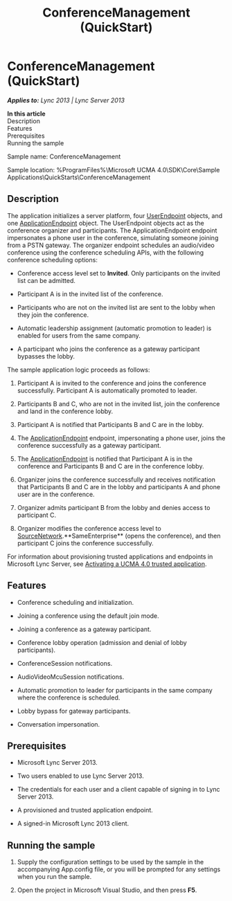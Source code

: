 ﻿---
title: ConferenceManagement (QuickStart)
TOCTitle: ConferenceManagement (QuickStart)
ms:assetid: 0e7252c6-1677-4b10-8713-1326830ab9e1
ms:mtpsurl: https://msdn.microsoft.com/en-us/library/Dn454817(v=office.15)
ms:contentKeyID: 57103651
ms.date: 07/25/2014
mtps_version: v=office.15
---

# ConferenceManagement (QuickStart)


_**Applies to:** Lync 2013 | Lync Server 2013_

**In this article**  
Description  
Features  
Prerequisites  
Running the sample  

Sample name: ConferenceManagement

Sample location: %ProgramFiles%\\Microsoft UCMA 4.0\\SDK\\Core\\Sample Applications\\QuickStarts\\ConferenceManagement

## Description

The application initializes a server platform, four [UserEndpoint](https://msdn.microsoft.com/en-us/library/hh348819\(v=office.15\)) objects, and one [ApplicationEndpoint](https://msdn.microsoft.com/en-us/library/hh384825\(v=office.15\)) object. The UserEndpoint objects act as the conference organizer and participants. The ApplicationEndpoint endpoint impersonates a phone user in the conference, simulating someone joining from a PSTN gateway. The organizer endpoint schedules an audio/video conference using the conference scheduling APIs, with the following conference scheduling options:

  - Conference access level set to **Invited**. Only participants on the invited list can be admitted.

  - Participant A is in the invited list of the conference.

  - Participants who are not on the invited list are sent to the lobby when they join the conference.

  - Automatic leadership assignment (automatic promotion to leader) is enabled for users from the same company.

  - A participant who joins the conference as a gateway participant bypasses the lobby.

The sample application logic proceeds as follows:

1.  Participant A is invited to the conference and joins the conference successfully. Participant A is automatically promoted to leader.

2.  Participants B and C, who are not in the invited list, join the conference and land in the conference lobby.

3.  Participant A is notified that Participants B and C are in the lobby.

4.  The [ApplicationEndpoint](https://msdn.microsoft.com/en-us/library/hh384825\(v=office.15\)) endpoint, impersonating a phone user, joins the conference successfully as a gateway participant.

5.  The [ApplicationEndpoint](https://msdn.microsoft.com/en-us/library/hh384825\(v=office.15\)) is notified that Participant A is in the conference and Participants B and C are in the conference lobby.

6.  Organizer joins the conference successfully and receives notification that Participants B and C are in the lobby and participants A and phone user are in the conference.

7.  Organizer admits participant B from the lobby and denies access to participant C.

8.  Organizer modifies the conference access level to [SourceNetwork](https://msdn.microsoft.com/en-us/library/hh385294\(v=office.15\)).**SameEnterprise** (opens the conference), and then participant C joins the conference successfully.

For information about provisioning trusted applications and endpoints in Microsoft Lync Server, see [Activating a UCMA 4.0 trusted application](activating-a-ucma-4-0-trusted-application.md).

## Features

  - Conference scheduling and initialization.

  - Joining a conference using the default join mode.

  - Joining a conference as a gateway participant.

  - Conference lobby operation (admission and denial of lobby participants).

  - ConferenceSession notifications.

  - AudioVideoMcuSession notifications.

  - Automatic promotion to leader for participants in the same company where the conference is scheduled.

  - Lobby bypass for gateway participants.

  - Conversation impersonation.

## Prerequisites

  - Microsoft Lync Server 2013.

  - Two users enabled to use Lync Server 2013.

  - The credentials for each user and a client capable of signing in to Lync Server 2013.

  - A provisioned and trusted application endpoint.

  - A signed-in Microsoft Lync 2013 client.

## Running the sample

1.  Supply the configuration settings to be used by the sample in the accompanying App.config file, or you will be prompted for any settings when you run the sample.

2.  Open the project in Microsoft Visual Studio, and then press **F5**.

